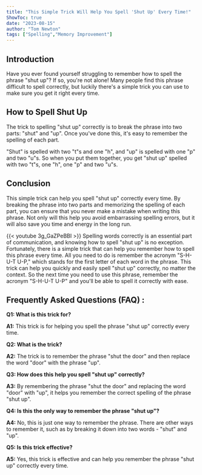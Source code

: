 ```yaml
---
title: "This Simple Trick Will Help You Spell 'Shut Up' Every Time!"
ShowToc: true 
date: "2023-08-15"
author: "Tom Newton" 
tags: ["Spelling","Memory Improvement"]
---
```

## Introduction

Have you ever found yourself struggling to remember how to spell the phrase "shut up"? If so, you're not alone! Many people find this phrase difficult to spell correctly, but luckily there's a simple trick you can use to make sure you get it right every time.

## How to Spell Shut Up

The trick to spelling "shut up" correctly is to break the phrase into two parts: "shut" and "up". Once you've done this, it's easy to remember the spelling of each part. 

"Shut" is spelled with two "t"s and one "h", and "up" is spelled with one "p" and two "u"s. So when you put them together, you get "shut up" spelled with two "t"s, one "h", one "p" and two "u"s. 

## Conclusion

This simple trick can help you spell "shut up" correctly every time. By breaking the phrase into two parts and memorizing the spelling of each part, you can ensure that you never make a mistake when writing this phrase. Not only will this help you avoid embarrassing spelling errors, but it will also save you time and energy in the long run.

{{< youtube 3g_GaZPeBBI >}} 
Spelling words correctly is an essential part of communication, and knowing how to spell "shut up" is no exception. Fortunately, there is a simple trick that can help you remember how to spell this phrase every time. All you need to do is remember the acronym "S-H-U-T U-P," which stands for the first letter of each word in the phrase. This trick can help you quickly and easily spell "shut up" correctly, no matter the context. So the next time you need to use this phrase, remember the acronym "S-H-U-T U-P" and you'll be able to spell it correctly with ease.

## Frequently Asked Questions (FAQ) :
**Q1: What is this trick for?**

**A1:** This trick is for helping you spell the phrase "shut up" correctly every time.

**Q2: What is the trick?**

**A2:** The trick is to remember the phrase "shut the door" and then replace the word "door" with the phrase "up".

**Q3: How does this help you spell "shut up" correctly?**

**A3:** By remembering the phrase "shut the door" and replacing the word "door" with "up", it helps you remember the correct spelling of the phrase "shut up".

**Q4: Is this the only way to remember the phrase "shut up"?**

**A4:** No, this is just one way to remember the phrase. There are other ways to remember it, such as by breaking it down into two words - "shut" and "up".

**Q5: Is this trick effective?**

**A5:** Yes, this trick is effective and can help you remember the phrase "shut up" correctly every time.





